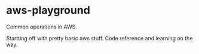 # aws-playground
Common operations in AWS.

Startting off with pretty basic aws stuff. Code reference and learning on the way.

